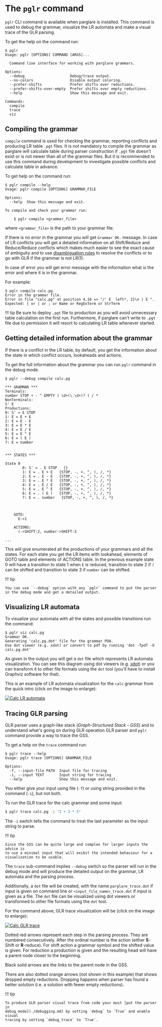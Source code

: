 # The `pglr` command

`pglr` CLI command is available when parglare is installed. This command is used
to debug the grammar, visualize the LR automata and make a visual trace of the
GLR parsing.

To get the help on the command run:

```nohighlight
$ pglr
Usage: pglr [OPTIONS] COMMAND [ARGS]...

  Command line interface for working with parglare grammars.

Options:
  --debug                     Debug/trace output.
  --no-colors                 Disable output coloring.
  --prefer-shifts             Prefer shifts over reductions.
  --prefer-shifts-over-empty  Prefer shifts over empty reductions.
  --help                      Show this message and exit.

Commands:
  compile
  trace
  viz
```


## Compiling the grammar

`compile` command is used for checking the grammar, reporting conflicts and
producing LR table `.pgt` files. It is not mandatory to compile the grammar as
parglare will calculate table during parser construction if `.pgt` file doesn't
exist or is not newer than all of the grammar files. But it is recommended to
use this command during development to investigate possible conflicts and
calculate table in advance.

To get help on the command run:

```nohighlight
$ pglr compile --help
Usage: pglr compile [OPTIONS] GRAMMAR_FILE

Options:
  --help  Show this message and exit.

To compile and check your grammar run:

    $ pglr compile <grammar_file>
```

where `<grammar_file>` is the path to your grammar file.

If there is no error in the grammar you will get `Grammar OK.` message. In case
of LR conflicts you will get a detailed information on all Shift/Reduce and
Reduce/Reduce conflicts which makes much easier to see the exact cause of
ambiguity and to use [disambiguation rules](./disambiguation.md) to resolve the
conflicts or to go with GLR if the grammar is not LR(1).

In case of error you will get error message with the information what is the
error and where it is in the grammar.

For example:

```nohighlight
$ pglr compile calc.pg
Error in the grammar file.
Error in file "calc.pg" at position 4,16 => "/' E  left*, 2}\n | E ".
Expected: { or | or ; or Name or RegExTerm or StrTerm
```

!!! tip
    Be sure to deploy `.pgt` file to production as you will avoid unnecessary
    table calculation on the first run. Furthermore, if parglare can't write to
    `.pgt` file due to permission it will resort to calculating LR table
    whenever started.


## Getting detailed information about the grammar

If there is a conflict in the LR table, by default, you get the information about
the state in which conflict occurs, lookaheads and actions.

To get the full information about the grammar you can run `pglr` command in the
debug mode.

```nohighlight
$ pglr --debug compile calc.pg

*** GRAMMAR ***
Terminals:
number STOP + - ^ EMPTY ) \d+(\.\d+)? ( / *
NonTerminals:
S' E
Productions:
0: S' = E STOP
1: E = E + E
2: E = E - E
3: E = E * E
4: E = E / E
5: E = E ^ E
6: E = ( E )
7: E = number


*** STATES ***

State 0
        0: S' = . E STOP   {}
        1: E = . E + E   {STOP, -, +, ^, ), /, *}
        2: E = . E - E   {STOP, -, +, ^, ), /, *}
        3: E = . E * E   {STOP, -, +, ^, ), /, *}
        4: E = . E / E   {STOP, -, +, ^, ), /, *}
        5: E = . E ^ E   {STOP, -, +, ^, ), /, *}
        6: E = . ( E )   {STOP, -, +, ^, ), /, *}
        7: E = . number   {STOP, -, +, ^, ), /, *}



    GOTO:
      E->1

    ACTIONS:
      (->SHIFT:2, number->SHIFT:3

...

```

This will give enumerated all the productions of your grammars and all the
states. For each state you get the LR items with lookahead, elements of GOTO
table and elements of ACTIONS table. In the previous example state 0 will have a
transition to state 1 when `E` is reduced, transition to state 2 if `(` can
be shifted and transition to state 3 if `number` can be shifted.

!!! tip

    You can use `--debug` option with any `pglr` command to put the parser
    in the debug mode and get a detailed output.


## Visualizing LR automata

To visualize your automata with all the states and possible transitions run the
command:

```nohighlight
$ pglr viz calc.pg
Grammar OK.
Generating 'calc.pg.dot' file for the grammar PDA.
Use dot viewer (e.g. xdot) or convert to pdf by running 'dot -Tpdf -O calc.pg.dot'
```

As given in the output you will get a `dot` file which represents LR automata
visualization. You can see this diagram using dot viewers (e.g.
[xdot](https://github.com/jrfonseca/xdot.py)) or you can transform it to other
file formats using the `dot` tool (you'll have to install Graphviz software for
that).

This is an example of LR automata visualization for the `calc` grammar from the
quick intro (click on the image to enlarge):

[![Calc LR automata](./images/calc.pg.dot.png)](./images/calc.pg.dot.png)



## Tracing GLR parsing

GLR parser uses a graph-like stack (_Graph-Structured Stack - GSS_) and to
understand what's going on during GLR operation GLR parser and `pglr` command
provide a way to trace the GSS.

To get a help on the `trace` command run:

```nohighlight
$ pglr trace --help
Usage: pglr trace [OPTIONS] GRAMMAR_FILE

Options:
  -f, --input-file PATH  Input file for tracing
  -i, --input TEXT       Input string for tracing
  --help                 Show this message and exit.
```

You either give your input using file (`-f`) or using string provided in the
command (`-i`), but not both.

To run the GLR trace for the calc grammar and some input:

```bash
$ pglr trace calc.pg -i "2 + 3 * 5"
```

The `-i` switch tells the command to treat the last parameter as the input
string to parse.


!!! tip

    Since the GSS can be quite large and complex for larger inputs the advice is
    to use a minimal input that will exibit the intended behaviour for a
    visualization to be usable.


The `trace` sub-command implies `--debug` switch so the parser will run in the
debug mode and will produce the detailed output on the grammar, LR automata and
the parsing process.

Additionally, a `dot` file will be created, with the name `parglare_trace.dot`
if input is given on command line or `<input_file_name>_trace.dot` if input is
given as a file. The `dot` file can be visualized using dot viewers or
transformed to other file formats using the `dot` tool.

For the command above, GLR trace visualization will be (click on the image to
enlarge):

[![Calc GLR trace](./images/calc_trace.dot.png)](./images/calc_trace.dot.png)

Dotted red arrows represent each step in the parsing process. They are numbered
consecutively. After the ordinal number is the action (either **S**-Shift or
**R**-reduce). For shift action a grammar symbol and the shifted value is given.
For reduction a production is given and the resulting head will have a parent
node closer to the beginning.

Black solid arrows are the links to the parent node in the GSS.

There are also dotted orange arrows (not shown in this example) that shows dropped
empty reductions. Dropping happens when parser has found a better solution (i.e. a
solution with fewer empty reductions).


!!! tip

    To produce GLR parser visual trace from code your must [put the parser in
    debug mode](./debugging.md) by setting `debug` to `True` and enable visual
    tracing by setting `debug_trace` to `True`.
